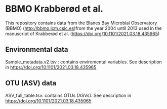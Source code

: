 # BBMO Krabberød et al.

This repository contains data  from the Blanes Bay Microbial Observatory (BBMO) (http://bbmo.icm.csic.es)from the year 2004 until 2013 used in the manuscript of Krabberød et al. (https://doi.org/10.1101/2021.03.18.435965)


## Environmental data

Sample_metadata.v2.tsv : contains enviromental variables. See description in https://doi.org/10.1101/2021.03.18.435965

## OTU (ASV) data

ASV_full_table.tsv: contains OTUs (ASVs). See description in https://doi.org/10.1101/2021.03.18.435965


